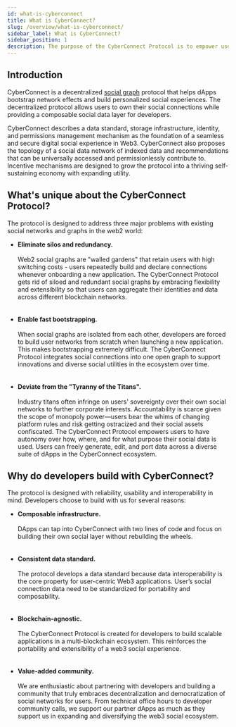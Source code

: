 ```yaml
---
id: what-is-cyberconnect
title: What is CyberConnect?
slug: /overview/what-is-cyberconnect/
sidebar_label: What is CyberConnect?
sidebar_position: 1
description: The purpose of the CyberConnect Protocol is to empower users to take full ownership over their social data while traversing the web3 world.
---
```


## Introduction

CyberConnect is a decentralized [social graph](/concepts/social-graph/) protocol that helps dApps bootstrap network effects and build personalized social experiences. The decentralized protocol allows users to own their social connections while providing a composable social data layer for developers.

CyberConnect describes a data standard, storage infrastructure, identity, and permissions management mechanism as the foundation of a seamless and secure digital social experience in Web3. CyberConnect also proposes the topology of a social data network of indexed data and recommendations that can be universally accessed and permissionlessly contribute to. Incentive mechanisms are designed to grow the protocol into a thriving self-sustaining economy with expanding utility.

## What's unique about the CyberConnect Protocol?

The protocol is designed to address three major problems with existing social networks and graphs in the web2 world:

<ul>
    <li><strong>Eliminate silos and redundancy.</strong><br></br>Web2 social graphs are "walled gardens" that retain users with high switching costs - users repeatedly build and declare connections whenever onboarding a new application. The CyberConnect Protocol gets rid of siloed and redundant social graphs by embracing flexibility and extensibility so that users can aggregate their identities and data across different blockchain networks.</li>
    <br></br>
    <li><strong>Enable fast bootstrapping. </strong><br></br>When social graphs are isolated from each other, developers are forced to build user networks from scratch when launching a new application. This makes bootstrapping extremely difficult. The CyberConnect Protocol integrates social connections into one open graph to support innovations and diverse social utilities in the ecosystem over time.</li>
    <br></br>
    <li><strong>Deviate from the "Tyranny of the Titans".</strong><br></br>Industry titans often infringe on users' sovereignty over their own social networks to further corporate interests. Accountability is scarce given the scope of monopoly power—users bear the whims of changing platform rules and risk getting ostracized and their social assets confiscated. The CyberConnect Protocol empowers users to have autonomy over how, where, and for what purpose their social data is used. Users can freely generate, edit, and port data across a diverse suite of dApps in the CyberConnect ecosystem.</li>
</ul>

## Why do developers build with CyberConnect?

The protocol is designed with reliability, usability and interoperability in mind. Developers choose to build with us for several reasons:

<ul><li><strong>Composable infrastructure.</strong><br></br>DApps can tap into CyberConnect with two lines of code and focus on building their own social layer without rebuilding the wheels.</li>
<br></br>
<li><strong>Consistent data standard.</strong><br></br>The protocol develops a data standard because data interoperability is the core property for user-centric Web3 applications. User’s social connection data need to be standardized for portability and composability.</li>
<br></br>
<li><strong>Blockchain-agnostic.</strong><br></br>The CyberConnect Protocol is created for developers to build scalable applications in a multi-blockchain ecosystem. This reinforces the portability and extensibility of a web3 social experience.</li>
<br></br>
<li><strong>Value-added community.</strong><br></br>We are enthusiastic about partnering with developers and building a community that truly embraces decentralization and democratization of social networks for users. From technical office hours to developer community calls, we support our partner dApps as much as they support us in expanding and diversifying the web3 social ecosystem.</li></ul>
